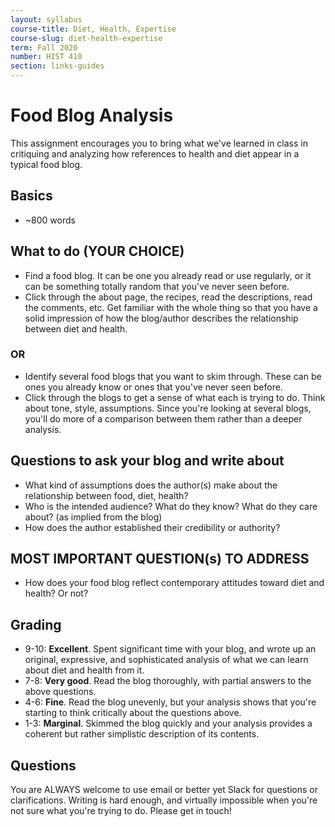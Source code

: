 ```yaml
---
layout: syllabus
course-title: Diet, Health, Expertise
course-slug: diet-health-expertise
term: Fall 2020
number: HIST 410
section: links-guides
---
```


# Food Blog Analysis
This assignment encourages you to bring what we've learned in class in critiquing and analyzing how references to health and diet appear in a typical food blog.

## Basics
- ~800 words


## What to do (YOUR CHOICE)
- Find a food blog. It can be one you already read or use regularly, or it can be something totally random that you've never seen before.
- Click through the about page, the recipes, read the descriptions, read the comments, etc. Get familiar with the whole thing so that you have a solid impression of how the blog/author describes the relationship between diet and health.

### OR
- Identify several food blogs that you want to skim through. These can be ones you already know or ones that you've never seen before.
- Click through the blogs to get a sense of what each is trying to do. Think about tone, style, assumptions. Since you're looking at several blogs, you'll do more of a comparison between them rather than a deeper analysis.



## Questions to ask your blog and write about
- What kind of assumptions does the author(s) make about the relationship between food, diet, health?
- Who is the intended audience? What do they know? What do they care about? (as implied from the blog)
- How does the author established their credibility or authority?

## MOST IMPORTANT QUESTION(s) TO ADDRESS
- How does your food blog reflect contemporary attitudes toward diet and health? Or not?


## Grading
- 9-10: **Excellent**. Spent significant time with your blog, and wrote up an original, expressive, and sophisticated analysis of what we can learn about diet and health from it.
- 7-8: **Very good**. Read the blog thoroughly, with partial answers to the above questions.
- 4-6: **Fine**. Read the blog unevenly, but your analysis shows that you're starting to think critically about the questions above.
- 1-3: **Marginal**. Skimmed the blog quickly and your analysis provides a coherent but rather simplistic description of its contents.


## Questions
You are ALWAYS welcome to use email or better yet Slack for questions or clarifications. Writing is hard enough, and virtually impossible when you're not sure what you're trying to do. Please get in touch!
